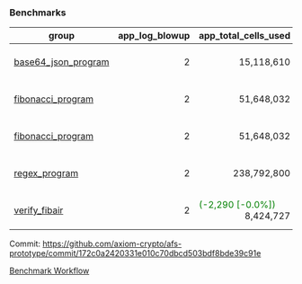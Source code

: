 ### Benchmarks
| group | app_log_blowup | app_total_cells_used | app_total_cycles | app_total_proof_time_ms | leaf_log_blowup | leaf_total_cells_used | leaf_total_cycles | leaf_total_proof_time_ms | instance | alloc |
|---|---|---|---|---|---|---|---|---|---|---|
| [ base64_json_program ](https://github.com/axiom-crypto/afs-prototype/blob/gh-pages/benchmarks/individual/base64_json-2-2-64cpu-linux-arm64-mimalloc.md) | <div style='text-align: right'> 2 </div>  | <div style='text-align: right'> 15,118,610 </div>  | <div style='text-align: right'> 217,352 </div>  | <span style='color: green'>(-17.0 [-0.6%])</span><div style='text-align: right'> 2,630.0 </div>  | <div style='text-align: right'> 2 </div>  | <div style='text-align: right'> 294,405,471 </div>  | <div style='text-align: right'> 6,774,728 </div>  | <span style='color: green'>(-581.0 [-1.6%])</span><div style='text-align: right'> 35,166.0 </div>  | 64cpu-linux-arm64 | mimalloc |
| [ fibonacci_program ](https://github.com/axiom-crypto/afs-prototype/blob/gh-pages/benchmarks/individual/fibonacci-2-2-64cpu-linux-arm64-mimalloc.md) | <div style='text-align: right'> 2 </div>  | <div style='text-align: right'> 51,648,032 </div>  | <div style='text-align: right'> 1,500,219 </div>  | <span style='color: red'>(+8.0 [+0.1%])</span><div style='text-align: right'> 6,467.0 </div>  | <div style='text-align: right'> 2 </div>  | <span style='color: red'>(+18,810 [+0.0%])</span><div style='text-align: right'> 143,647,253 </div>  | <span style='color: red'>(+1,748 [+0.0%])</span><div style='text-align: right'> 3,509,196 </div>  | <span style='color: red'>(+1.0 [+0.0%])</span><div style='text-align: right'> 18,032.0 </div>  | 64cpu-linux-arm64 | mimalloc |
| [ fibonacci_program ](https://github.com/axiom-crypto/afs-prototype/blob/gh-pages/benchmarks/individual/fibonacci-2-2-64cpu-linux-x64-jemalloc.md) | <div style='text-align: right'> 2 </div>  | <div style='text-align: right'> 51,648,032 </div>  | <div style='text-align: right'> 1,500,219 </div>  | <span style='color: green'>(-99.0 [-1.4%])</span><div style='text-align: right'> 6,889.0 </div>  | <div style='text-align: right'> 2 </div>  | <span style='color: red'>(+10,240 [+0.0%])</span><div style='text-align: right'> 143,616,163 </div>  | <span style='color: red'>(+1,003 [+0.0%])</span><div style='text-align: right'> 3,506,388 </div>  | <span style='color: green'>(-1,078.0 [-5.4%])</span><div style='text-align: right'> 18,863.0 </div>  | 64cpu-linux-x64 | jemalloc |
| [ regex_program ](https://github.com/axiom-crypto/afs-prototype/blob/gh-pages/benchmarks/individual/regex-2-2-64cpu-linux-arm64-mimalloc.md) | <div style='text-align: right'> 2 </div>  | <div style='text-align: right'> 238,792,800 </div>  | <div style='text-align: right'> 4,181,142 </div>  | <span style='color: green'>(-294.0 [-1.1%])</span><div style='text-align: right'> 26,640.0 </div>  | <div style='text-align: right'> 2 </div>  | <span style='color: green'>(-4,190 [-0.0%])</span><div style='text-align: right'> 314,862,910 </div>  | <span style='color: green'>(-363 [-0.0%])</span><div style='text-align: right'> 7,308,475 </div>  | <span style='color: green'>(-368.0 [-1.0%])</span><div style='text-align: right'> 36,607.0 </div>  | 64cpu-linux-arm64 | mimalloc |
| [ verify_fibair ](https://github.com/axiom-crypto/afs-prototype/blob/gh-pages/benchmarks/individual/verify_fibair-2-2-64cpu-linux-arm64-mimalloc.md) | <div style='text-align: right'> 2 </div>  | <span style='color: green'>(-2,290 [-0.0%])</span><div style='text-align: right'> 8,424,727 </div>  | <span style='color: green'>(-131 [-0.1%])</span><div style='text-align: right'> 198,464 </div>  | <span style='color: green'>(-52.0 [-3.1%])</span><div style='text-align: right'> 1,621.0 </div>  | <div style='text-align: right'> - </div>  | <div style='text-align: right'> - </div>  | <div style='text-align: right'> - </div>  | <div style='text-align: right'> - </div>  | 64cpu-linux-arm64 | mimalloc |


Commit: https://github.com/axiom-crypto/afs-prototype/commit/172c0a2420331e010c70dbcd503bdf8bde39c91e

[Benchmark Workflow](https://github.com/axiom-crypto/afs-prototype/actions/runs/12077375849)
